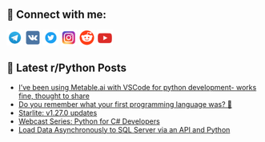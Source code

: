 ## 🔎 Connect with me:
[<img src="https://github.com/bullbesh/bullbesh/blob/main/images/Telegram.png" width="32" height="32" />](https://t.me/bullbesh)
[<img src="https://github.com/bullbesh/bullbesh/blob/main/images/VK.png" width="32" height="32" />](https://vk.com/bullbesh)
[<img src="https://github.com/bullbesh/bullbesh/blob/main/images/Twitter.png" width="32" height="32" />](https://twitter.com/bullbesh1)
[<img src="https://github.com/bullbesh/bullbesh/blob/main/images/Instagram.png" width="32" height="32" />](https://www.instagram.com/bullbesh)
[<img src="https://github.com/bullbesh/bullbesh/blob/main/images/Reddit.png" width="32" height="32" />](https://www.reddit.com/user/bullbesh)
[<img src="https://github.com/bullbesh/bullbesh/blob/main/images/YouTube.png" width="32" height="32" />](https://www.youtube.com/channel/UCtfjRs6uzgq5mfm8S06WTcg)

## 📕 Latest r/Python Posts
<!-- BLOG-POST-LIST:START -->
- [I’ve been using Metable.ai with VSCode for python development- works fine, thought to share](https://www.reddit.com/r/Python/comments/y2y141/ive_been_using_metableai_with_vscode_for_python/)
- [Do you remember what your first programming language was? 🙂](https://www.reddit.com/r/Python/comments/y2xh6h/do_you_remember_what_your_first_programming/)
- [Starlite: v1.27.0 updates](https://www.reddit.com/r/Python/comments/y2w6fl/starlite_v1270_updates/)
- [Webcast Series: Python for C# Developers](https://www.reddit.com/r/Python/comments/y2w2sh/webcast_series_python_for_c_developers/)
- [Load Data Asynchronously to SQL Server via an API and Python](https://www.reddit.com/r/Python/comments/y2u2jg/load_data_asynchronously_to_sql_server_via_an_api/)
<!-- BLOG-POST-LIST:END -->

